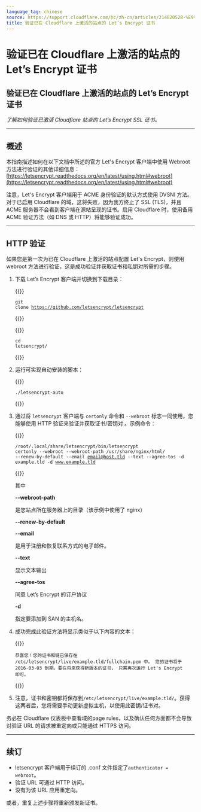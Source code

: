 ```yaml
---
language_tag: chinese
source: https://support.cloudflare.com/hc/zh-cn/articles/214820528-%E9%AA%8C%E8%AF%81%E5%B7%B2%E5%9C%A8-Cloudflare-%E4%B8%8A%E6%BF%80%E6%B4%BB%E7%9A%84%E7%AB%99%E7%82%B9%E7%9A%84-Let-s-Encrypt-%E8%AF%81%E4%B9%A6
title: 验证已在 Cloudflare 上激活的站点的 Let’s Encrypt 证书
---
```


# 验证已在 Cloudflare 上激活的站点的 Let’s Encrypt 证书

## 验证已在 Cloudflare 上激活的站点的 Let’s Encrypt 证书

_了解如何验证已激活 Cloudflare 站点的 Let’s Encrypt SSL 证书。_

___

## 概述

本指南描述如何在以下文档中所述的官方 Let's Encrypt 客户端中使用 Webroot 方法进行验证的其他详细信息：[https://letsencrypt.readthedocs.org/en/latest/using.html#webroot](https://letsencrypt.readthedocs.org/en/latest/using.html#webroot)

注意，Let's Encrypt 客户端用于 ACME 身份验证的默认方式使用 DVSNI 方法。对于已启用 Cloudflare 的域，这将失败，因为我方终止了 SSL (TLS)，并且 ACME 服务器不会看到客户端在源站呈现的证书。启用 Cloudflare 时，使用备用 ACME 验证方法（如 DNS 或 HTTP）将能够验证成功。

___

## HTTP 验证

如果您是第一次为已在 Cloudflare 上激活的站点配置 Let's Encrypt，则使用 webroot 方法进行验证，这是成功验证并获取证书和私钥对所需的步骤。 

1.  下载 Let’s Encrypt 客户端并切换到下载目录：


    {{<raw>}}<pre class="CodeBlock CodeBlock-with-rows CodeBlock-scrolls-horizontally CodeBlock-is-light-in-light-theme CodeBlock--language-txt" language="txt"><code><span class="CodeBlock--rows"><span class="CodeBlock--rows-content"><span class="CodeBlock--row"><span class="CodeBlock--row-indicator"></span><div class="CodeBlock--row-content"><span class="CodeBlock--token-plain">git clone https://github.com/letsencrypt/letsencrypt</span></div></span></span></span></code></pre>{{</raw>}}


    {{<raw>}}<pre class="CodeBlock CodeBlock-with-rows CodeBlock-scrolls-horizontally CodeBlock-is-light-in-light-theme CodeBlock--language-txt" language="txt"><code><span class="CodeBlock--rows"><span class="CodeBlock--rows-content"><span class="CodeBlock--row"><span class="CodeBlock--row-indicator"></span><div class="CodeBlock--row-content"><span class="CodeBlock--token-plain">cd letsencrypt/</span></div></span></span></span></code></pre>{{</raw>}}
    
2.  运行可实现自动安装的脚本：  


    {{<raw>}}<pre class="CodeBlock CodeBlock-with-rows CodeBlock-scrolls-horizontally CodeBlock-is-light-in-light-theme CodeBlock--language-txt" language="txt"><code><span class="CodeBlock--rows"><span class="CodeBlock--rows-content"><span class="CodeBlock--row"><span class="CodeBlock--row-indicator"></span><div class="CodeBlock--row-content"><span class="CodeBlock--token-plain">./letsencrypt-auto</span></div></span></span></span></code></pre>{{</raw>}}
    
3.  通过将 `letsencrypt` 客户端与 `certonly` 命令和 `--webroot` 标志一同使用，您能够使用 HTTP 验证来验证并获取证书/密钥对 。示例命令：  


    {{<raw>}}<pre class="CodeBlock CodeBlock-with-rows CodeBlock-scrolls-horizontally CodeBlock-is-light-in-light-theme CodeBlock--language-txt" language="txt"><code><span class="CodeBlock--rows"><span class="CodeBlock--rows-content"><span class="CodeBlock--row"><span class="CodeBlock--row-indicator"></span><div class="CodeBlock--row-content"><span class="CodeBlock--token-plain">/root/.local/share/letsencrypt/bin/letsencrypt certonly --webroot --webroot-path /usr/share/nginx/html/ --renew-by-default --email email@host.tld --text --agree-tos -d example.tld -d www.example.tld</span></div></span></span></span></code></pre>{{</raw>}}
    
      
    其中  
    
    **\--webroot-path**
    
    是您站点所在服务器上的目录（该示例中使用了 nginx）
    
    **\--renew-by-default**
    
    
    **\--email**
    
    是用于注册和恢复联系方式的电子邮件。
    
    **\--text**
    
    显示文本输出
    
    **\--agree-tos**
    
    同意 Let’s Encrypt 的订户协议
    
    **\-d**
    
    指定要添加到 SAN 的主机名。
    
4.  成功完成此验证方法将显示类似于以下内容的文本：  


    {{<raw>}}<pre class="CodeBlock CodeBlock-with-rows CodeBlock-scrolls-horizontally CodeBlock-is-light-in-light-theme CodeBlock--language-txt" language="txt"><code><span class="CodeBlock--rows"><span class="CodeBlock--rows-content"><span class="CodeBlock--row"><span class="CodeBlock--row-indicator"></span><div class="CodeBlock--row-content"><span class="CodeBlock--token-plain">恭喜您！您的证书和链已保存在 /etc/letsencrypt/live/example.tld/fullchain.pem 中。    您的证书将于 2016-03-03 到期。要在将来获得新版本的证书，    只需再次运行 Let's Encrypt 即可。</span></div></span></span></span></code></pre>{{</raw>}}
    
5.  注意，证书和密钥都将保存到`/etc/letsencrypt/live/example.tld/`。获得这两者后，您将需要手动更新虚拟主机，以使用此密钥/证书对。

务必在 Cloudflare 仪表板中查看域的page rules，以及确认任何方面都不会导致对验证 URL 的请求被重定向或只能通过 HTTPS 访问。

___

## 续订


-   letsencrypt 客户端用于续订的 .conf 文件指定了`authenticator = webroot`。
-   验证 URL 可通过 HTTP 访问。
-   没有为该 URL 应用重定向。

或者，重复上述步骤将重新颁发新证书。
